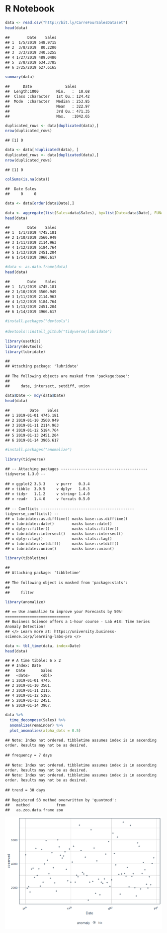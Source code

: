 R Notebook
================

``` r
data <- read.csv("http://bit.ly/CarreFourSalesDataset")
head(data)
```

    ##        Date    Sales
    ## 1  1/5/2019 548.9715
    ## 2  3/8/2019  80.2200
    ## 3  3/3/2019 340.5255
    ## 4 1/27/2019 489.0480
    ## 5  2/8/2019 634.3785
    ## 6 3/25/2019 627.6165

``` r
summary(data)
```

    ##      Date               Sales        
    ##  Length:1000        Min.   :  10.68  
    ##  Class :character   1st Qu.: 124.42  
    ##  Mode  :character   Median : 253.85  
    ##                     Mean   : 322.97  
    ##                     3rd Qu.: 471.35  
    ##                     Max.   :1042.65

``` r
duplicated_rows <- data[duplicated(data),]
nrow(duplicated_rows)
```

    ## [1] 0

``` r
data <- data[!duplicated(data), ]
duplicated_rows <- data[duplicated(data),]
nrow(duplicated_rows)
```

    ## [1] 0

``` r
colSums(is.na(data))
```

    ##  Date Sales 
    ##     0     0

``` r
data <- data[order(data$Date),]
```

``` r
data <- aggregate(list(Sales=data$Sales), by=list(Date=data$Date), FUN=sum)
head(data)
```

    ##        Date    Sales
    ## 1  1/1/2019 4745.181
    ## 2 1/10/2019 3560.949
    ## 3 1/11/2019 2114.963
    ## 4 1/12/2019 5184.764
    ## 5 1/13/2019 2451.204
    ## 6 1/14/2019 3966.617

``` r
#data <- as.data.frame(data)
head(data)
```

    ##        Date    Sales
    ## 1  1/1/2019 4745.181
    ## 2 1/10/2019 3560.949
    ## 3 1/11/2019 2114.963
    ## 4 1/12/2019 5184.764
    ## 5 1/13/2019 2451.204
    ## 6 1/14/2019 3966.617

``` r
#install.packages("devtools")

#devtools::install_github("tidyverse/lubridate")
```

``` r
library(usethis)
library(devtools)
library(lubridate)
```

    ## 
    ## Attaching package: 'lubridate'

    ## The following objects are masked from 'package:base':
    ## 
    ##     date, intersect, setdiff, union

``` r
data$Date <- mdy(data$Date)
head(data)
```

    ##         Date    Sales
    ## 1 2019-01-01 4745.181
    ## 2 2019-01-10 3560.949
    ## 3 2019-01-11 2114.963
    ## 4 2019-01-12 5184.764
    ## 5 2019-01-13 2451.204
    ## 6 2019-01-14 3966.617

``` r
#install.packages("anomalize")
```

``` r
library(tidyverse)
```

    ## -- Attaching packages --------------------------------------- tidyverse 1.3.0 --

    ## v ggplot2 3.3.3     v purrr   0.3.4
    ## v tibble  3.0.5     v dplyr   1.0.3
    ## v tidyr   1.1.2     v stringr 1.4.0
    ## v readr   1.4.0     v forcats 0.5.0

    ## -- Conflicts ------------------------------------------ tidyverse_conflicts() --
    ## x lubridate::as.difftime() masks base::as.difftime()
    ## x lubridate::date()        masks base::date()
    ## x dplyr::filter()          masks stats::filter()
    ## x lubridate::intersect()   masks base::intersect()
    ## x dplyr::lag()             masks stats::lag()
    ## x lubridate::setdiff()     masks base::setdiff()
    ## x lubridate::union()       masks base::union()

``` r
library(tibbletime)
```

    ## 
    ## Attaching package: 'tibbletime'

    ## The following object is masked from 'package:stats':
    ## 
    ##     filter

``` r
library(anomalize)
```

    ## == Use anomalize to improve your Forecasts by 50%! =============================
    ## Business Science offers a 1-hour course - Lab #18: Time Series Anomaly Detection!
    ## </> Learn more at: https://university.business-science.io/p/learning-labs-pro </>

``` r
data <- tbl_time(data, index=Date)
head(data)
```

    ## # A time tibble: 6 x 2
    ## # Index: Date
    ##   Date       Sales
    ##   <date>     <dbl>
    ## 1 2019-01-01 4745.
    ## 2 2019-01-10 3561.
    ## 3 2019-01-11 2115.
    ## 4 2019-01-12 5185.
    ## 5 2019-01-13 2451.
    ## 6 2019-01-14 3967.

``` r
data %>% 
  time_decompose(Sales) %>%
  anomalize(remainder) %>% 
  plot_anomalies(alpha_dots = 0.5)
```

    ## Note: Index not ordered. tibbletime assumes index is in ascending order. Results may not be as desired.

    ## frequency = 7 days

    ## Note: Index not ordered. tibbletime assumes index is in ascending order. Results may not be as desired.
    ## Note: Index not ordered. tibbletime assumes index is in ascending order. Results may not be as desired.

    ## trend = 30 days

    ## Registered S3 method overwritten by 'quantmod':
    ##   method            from
    ##   as.zoo.data.frame zoo

![](Anomaly-Detection_files/figure-gfm/unnamed-chunk-13-1.png)<!-- -->
